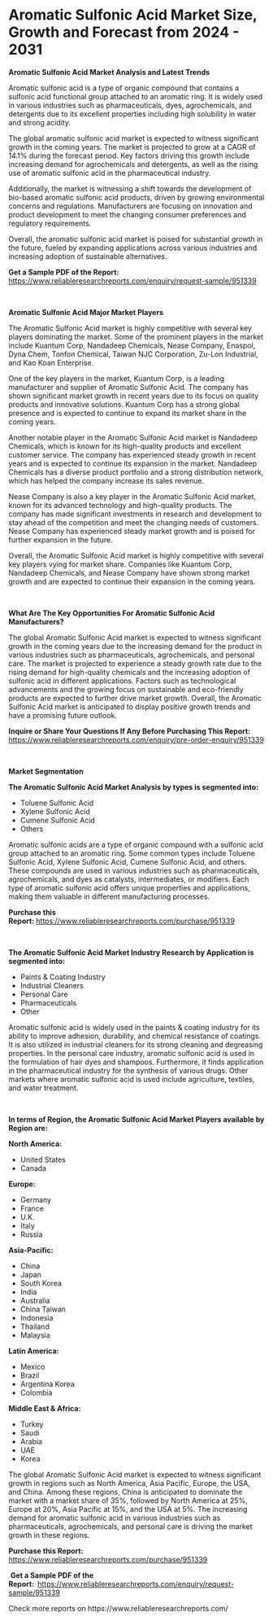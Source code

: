 <p><h1>Aromatic Sulfonic Acid Market Size, Growth and Forecast from 2024 - 2031</h1></p><p><strong>Aromatic Sulfonic Acid Market Analysis and Latest Trends</strong></p>
<p><p>Aromatic sulfonic acid is a type of organic compound that contains a sulfonic acid functional group attached to an aromatic ring. It is widely used in various industries such as pharmaceuticals, dyes, agrochemicals, and detergents due to its excellent properties including high solubility in water and strong acidity.</p><p>The global aromatic sulfonic acid market is expected to witness significant growth in the coming years. The market is projected to grow at a CAGR of 14.1% during the forecast period. Key factors driving this growth include increasing demand for agrochemicals and detergents, as well as the rising use of aromatic sulfonic acid in the pharmaceutical industry.</p><p>Additionally, the market is witnessing a shift towards the development of bio-based aromatic sulfonic acid products, driven by growing environmental concerns and regulations. Manufacturers are focusing on innovation and product development to meet the changing consumer preferences and regulatory requirements.</p><p>Overall, the aromatic sulfonic acid market is poised for substantial growth in the future, fueled by expanding applications across various industries and increasing adoption of sustainable alternatives.</p></p>
<p><strong>Get a Sample PDF of the Report:&nbsp;</strong> <a href="https://www.reliableresearchreports.com/enquiry/request-sample/951339">https://www.reliableresearchreports.com/enquiry/request-sample/951339</a></p>
<p>&nbsp;</p>
<p><strong>Aromatic Sulfonic Acid Major Market Players</strong></p>
<p><p>The Aromatic Sulfonic Acid market is highly competitive with several key players dominating the market. Some of the prominent players in the market include Kuantum Corp, Nandadeep Chemicals, Nease Company, Enaspol, Dyna Chem, Tonfon Chemical, Taiwan NJC Corporation, Zu-Lon Industrial, and Kao Koan Enterprise.</p><p>One of the key players in the market, Kuantum Corp, is a leading manufacturer and supplier of Aromatic Sulfonic Acid. The company has shown significant market growth in recent years due to its focus on quality products and innovative solutions. Kuantum Corp has a strong global presence and is expected to continue to expand its market share in the coming years.</p><p>Another notable player in the Aromatic Sulfonic Acid market is Nandadeep Chemicals, which is known for its high-quality products and excellent customer service. The company has experienced steady growth in recent years and is expected to continue its expansion in the market. Nandadeep Chemicals has a diverse product portfolio and a strong distribution network, which has helped the company increase its sales revenue.</p><p>Nease Company is also a key player in the Aromatic Sulfonic Acid market, known for its advanced technology and high-quality products. The company has made significant investments in research and development to stay ahead of the competition and meet the changing needs of customers. Nease Company has experienced steady market growth and is poised for further expansion in the future.</p><p>Overall, the Aromatic Sulfonic Acid market is highly competitive with several key players vying for market share. Companies like Kuantum Corp, Nandadeep Chemicals, and Nease Company have shown strong market growth and are expected to continue their expansion in the coming years.</p></p>
<p>&nbsp;</p>
<p><strong>What Are The Key Opportunities For Aromatic Sulfonic Acid Manufacturers?</strong></p>
<p><p>The global Aromatic Sulfonic Acid market is expected to witness significant growth in the coming years due to the increasing demand for the product in various industries such as pharmaceuticals, agrochemicals, and personal care. The market is projected to experience a steady growth rate due to the rising demand for high-quality chemicals and the increasing adoption of sulfonic acid in different applications. Factors such as technological advancements and the growing focus on sustainable and eco-friendly products are expected to further drive market growth. Overall, the Aromatic Sulfonic Acid market is anticipated to display positive growth trends and have a promising future outlook.</p></p>
<p><strong>Inquire or Share Your Questions If Any Before Purchasing This Report:</strong> <a href="https://www.reliableresearchreports.com/enquiry/pre-order-enquiry/951339">https://www.reliableresearchreports.com/enquiry/pre-order-enquiry/951339</a></p>
<p>&nbsp;</p>
<p><strong>Market Segmentation</strong></p>
<p><strong>The Aromatic Sulfonic Acid Market Analysis by types is segmented into:</strong></p>
<p><ul><li>Toluene Sulfonic Acid</li><li>Xylene Sulfonic Acid</li><li>Cumene Sulfonic Acid</li><li>Others</li></ul></p>
<p><p>Aromatic sulfonic acids are a type of organic compound with a sulfonic acid group attached to an aromatic ring. Some common types include Toluene Sulfonic Acid, Xylene Sulfonic Acid, Cumene Sulfonic Acid, and others. These compounds are used in various industries such as pharmaceuticals, agrochemicals, and dyes as catalysts, intermediates, or modifiers. Each type of aromatic sulfonic acid offers unique properties and applications, making them valuable in different manufacturing processes.</p></p>
<p><strong>Purchase this Report:&nbsp;</strong><a href="https://www.reliableresearchreports.com/purchase/951339">https://www.reliableresearchreports.com/purchase/951339</a></p>
<p>&nbsp;</p>
<p><strong>The Aromatic Sulfonic Acid Market Industry Research by Application is segmented into:</strong></p>
<p><ul><li>Paints & Coating Industry</li><li>Industrial Cleaners</li><li>Personal Care</li><li>Pharmaceuticals</li><li>Other</li></ul></p>
<p><p>Aromatic sulfonic acid is widely used in the paints & coating industry for its ability to improve adhesion, durability, and chemical resistance of coatings. It is also utilized in industrial cleaners for its strong cleaning and degreasing properties. In the personal care industry, aromatic sulfonic acid is used in the formulation of hair dyes and shampoos. Furthermore, it finds application in the pharmaceutical industry for the synthesis of various drugs. Other markets where aromatic sulfonic acid is used include agriculture, textiles, and water treatment.</p></p>
<p>&nbsp;</p>
<p><strong>In terms of Region, the Aromatic Sulfonic Acid Market Players available by Region are:</strong></p>
<p>
    <p> <strong> North America: </strong>
        <ul>
            <li>United States</li>
            <li>Canada</li>
        </ul>
        </p> 
    <p> <strong> Europe: </strong>
        <ul>
            <li>Germany</li>
            <li>France</li>
            <li>U.K.</li>
            <li>Italy</li>
            <li>Russia</li>
        </ul>
        </p> 
    <p> <strong> Asia-Pacific: </strong>
        <ul>
            <li>China</li>
            <li>Japan</li>
            <li>South Korea</li>
            <li>India</li>
            <li>Australia</li>
            <li>China Taiwan</li>
            <li>Indonesia</li>
            <li>Thailand</li>
            <li>Malaysia</li>
        </ul>
        </p> 
    <p> <strong> Latin America: </strong>
        <ul>
            <li>Mexico</li>
            <li>Brazil</li>
            <li>Argentina Korea</li>
            <li>Colombia</li>
        </ul>
        </p> 
    <p> <strong> Middle East & Africa: </strong>
        <ul>
            <li>Turkey</li>
            <li>Saudi</li>
            <li>Arabia</li>
            <li>UAE</li>
            <li>Korea</li>
        </ul>
    </p>
    </p>
<p><p>The global Aromatic Sulfonic Acid market is expected to witness significant growth in regions such as North America, Asia Pacific, Europe, the USA, and China. Among these regions, China is anticipated to dominate the market with a market share of 35%, followed by North America at 25%, Europe at 20%, Asia Pacific at 15%, and the USA at 5%. The increasing demand for aromatic sulfonic acid in various industries such as pharmaceuticals, agrochemicals, and personal care is driving the market growth in these regions.</p></p>
<p><strong>Purchase this Report: </strong><a href="https://www.reliableresearchreports.com/purchase/951339">https://www.reliableresearchreports.com/purchase/951339</a></p>
<p>&nbsp;<strong>Get a Sample PDF of the Report:&nbsp;&nbsp;</strong><a href="https://www.reliableresearchreports.com/enquiry/request-sample/951339">https://www.reliableresearchreports.com/enquiry/request-sample/951339</a></p>
<p><strong></strong></p>
<p>Check more reports on https://www.reliableresearchreports.com/</p>